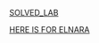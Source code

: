 [SOLVED_LAB]([https://raw.githubusercontent.com/data-bootcamp-v4/data/main/we_fn_use_c_marketing_customer_value_analysis.csv](https://public.tableau.com/views/lab_tebleau/Dashboard1?:language=en-GB&publish=yes&:sid=&:display_count=n&:origin=viz_share_link)https://public.tableau.com/views/lab_tebleau/Dashboard1?:language=en-GB&publish=yes&:sid=&:display_count=n&:origin=viz_share_link)


 [HERE IS FOR ELNARA]([https://raw.githubusercontent.com/data-bootcamp-v4/data/main/we_fn_use_c_marketing_customer_value_analysis.csv](https://public.tableau.com/views/lab_tebleau/Dashboard1?:language=en-GB&publish=yes&:sid=&:display_count=n&:origin=viz_share_link)https://public.tableau.com/views/lab_tebleau/Dashboard1?:language=en-GB&publish=yes&:sid=&:display_count=n&:origin=viz_share_link)
